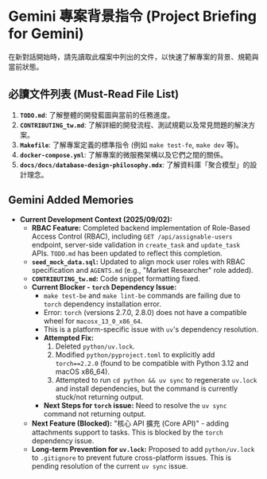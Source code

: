 # Gemini 專案背景指令 (Project Briefing for Gemini)

在新對話開始時，請先讀取此檔案中列出的文件，以快速了解專案的背景、規範與當前狀態。

## 必讀文件列表 (Must-Read File List)

1.  **`TODO.md`**: 了解整體的開發藍圖與當前的任務進度。
2.  **`CONTRIBUTING_tw.md`**: 了解詳細的開發流程、測試規範以及常見問題的解決方案。
3.  **`Makefile`**: 了解專案定義的標準指令 (例如 `make test-fe`, `make dev` 等)。
4.  **`docker-compose.yml`**: 了解專案的微服務架構以及它們之間的關係。
5.  **`docs/docs/database-design-philosophy.mdx`**: 了解資料庫「聚合模型」的設計理念。

## Gemini Added Memories

- **Current Development Context (2025/09/02):**
  - **RBAC Feature:** Completed backend implementation of Role-Based Access Control (RBAC), including `GET /api/assignable-users` endpoint, server-side validation in `create_task` and `update_task` APIs. `TODO.md` has been updated to reflect this completion.
  - **`seed_mock_data.sql`:** Updated to align mock user roles with RBAC specification and `AGENTS.md` (e.g., "Market Researcher" role added).
  - **`CONTRIBUTING_tw.md`:** Code snippet formatting fixed.
  - **Current Blocker - `torch` Dependency Issue:**
    - `make test-be` and `make lint-be` commands are failing due to `torch` dependency installation error.
    - Error: `torch` (versions 2.7.0, 2.8.0) does not have a compatible wheel for `macosx_13_0_x86_64`.
    - This is a platform-specific issue with `uv`'s dependency resolution.
    - **Attempted Fix:**
      1.  Deleted `python/uv.lock`.
      2.  Modified `python/pyproject.toml` to explicitly add `torch==2.2.0` (found to be compatible with Python 3.12 and macOS x86_64).
      3.  Attempted to run `cd python && uv sync` to regenerate `uv.lock` and install dependencies, but the command is currently stuck/not returning output.
    - **Next Steps for `torch` issue:** Need to resolve the `uv sync` command not returning output.
  - **Next Feature (Blocked):** "核心 API 擴充 (Core API)" - adding attachments support to tasks. This is blocked by the `torch` dependency issue.
  - **Long-term Prevention for `uv.lock`:** Proposed to add `python/uv.lock` to `.gitignore` to prevent future cross-platform issues. This is pending resolution of the current `uv sync` issue.